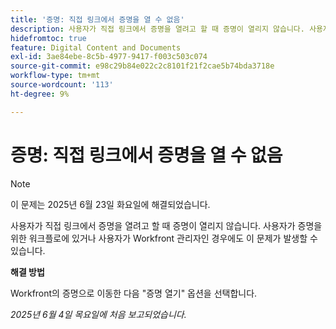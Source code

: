 ```yaml
---
title: '증명: 직접 링크에서 증명을 열 수 없음'
description: 사용자가 직접 링크에서 증명을 열려고 할 때 증명이 열리지 않습니다. 사용자가 증명을 위한 워크플로에 있거나 사용자가 Workfront 관리자인 경우에도 이 문제가 발생할 수 있습니다.
hidefromtoc: true
feature: Digital Content and Documents
exl-id: 3ae84ebe-8c5b-4977-9417-f003c503c074
source-git-commit: e98c29b84e022c2c8101f21f2cae5b74bda3718e
workflow-type: tm+mt
source-wordcount: '113'
ht-degree: 9%

---
```


# 증명: 직접 링크에서 증명을 열 수 없음

>[!NOTE]
>
>이 문제는 2025년 6월 23일 화요일에 해결되었습니다.

사용자가 직접 링크에서 증명을 열려고 할 때 증명이 열리지 않습니다. 사용자가 증명을 위한 워크플로에 있거나 사용자가 Workfront 관리자인 경우에도 이 문제가 발생할 수 있습니다.

**해결 방법**

Workfront의 증명으로 이동한 다음 &quot;증명 열기&quot; 옵션을 선택합니다.

_2025년 6월 4일 목요일에 처음 보고되었습니다._
